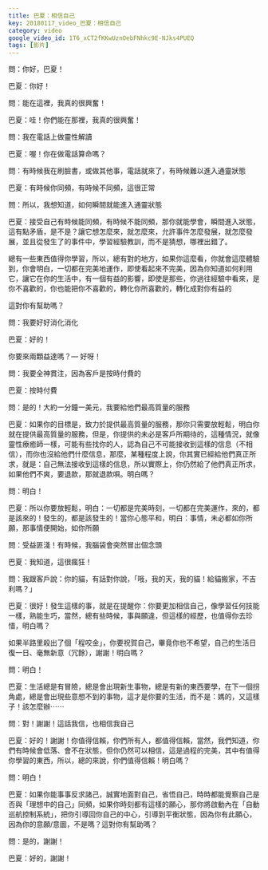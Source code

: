 ```yaml
---
title: 巴夏：相信自己
key: 20180117_video_巴夏：相信自己
category: video
google_video_id: 1T6_xCT2fKKwUznOebFNhkc9E-NJks4PUEQ
tags: [影片]
---
```


問：你好，巴夏！

巴夏：你好！

問：能在這裡，我真的很興奮！

巴夏：哇！你們能在那裡，我真的很興奮！

問：我在電話上做靈性解讀

巴夏：喔！你在做電話算命嗎？

問：有時候我在刷臉書，或做其他事，電話就來了，有時候難以進入通靈狀態

巴夏：有時候你同頻，有時候不同頻，這很正常

問：所以，我想知道，如何瞬間就能進入通靈狀態

巴夏：接受自己有時候能同頻，有時候不能同頻，那你就能學會，瞬間進入狀態，這有點矛盾，是不是？讓它想怎麼來，就怎麼來，允許事件怎麼發展，就怎麼發展，並且從發生了的事件中，學習經驗教訓，而不是猜想，哪裡出錯了。

總有一些東西值得你學習，所以，總有對的地方，如果你這麼看，你就會這麼體驗到，你會明白，一切都在完美地運作，即使看起來不完美，因為你知道如何利用它，讓它在你的生活中，有一個有益的影響，即使是那些，你過往經驗中看來，是你不喜歡的，你也能把你不喜歡的，轉化你所喜歡的，轉化成對你有益的

這對你有幫助嗎？

問：我要好好消化消化

巴夏：好的！

你要來兩顆益達嗎？— 好呀！

問：我要全神貫注，因為客戶是按時付費的

巴夏：按時付費

問：是的！大約一分鐘一美元，我要給他們最高質量的服務

巴夏：如果你的目標是，致力於提供最高質量的服務，那你只需要放輕鬆，明白你就在提供最高質量的服務，但是，你提供的未必是客戶所期待的，這種情況，就像靈性療癒師一樣，可能有些找你的人，認為自己不可能接收到這樣的信息（不相信），而你也沒給他們什麼信息，那麼，某種程度上說，你其實已經給他們真正所求，就是：自己無法接收到這樣的信息，所以實際上，你仍然給了他們真正所求，如果他們不爽，要退款，那就退款唄。明白嗎？

問：明白！

巴夏：所以你要放輕鬆，明白：一切都是完美時刻，一切都在完美運作，來的，都是該來的！發生的，都是該發生的！當你心態平和，明白：事情，未必都如你所願，那事情便開始，如你所願

問：受益匪淺！有時候，我腦袋會突然冒出個念頭

巴夏：我知道，這很瘋狂！

問：我跟客戶說：你的貓，有話對你說，「哦，我的天，我的貓！給貓搬家，不吉利嗎？」

巴夏：很好！發生這樣的事，就是在提醒你：你要更加相信自己，像學習任何技能一樣，熟能生巧，當然，總有些時候，事與願違，但這樣的經歷，也值得你去珍惜，明白嗎？

如果半路里殺出了個「程咬金」，你要祝賀自己，畢竟你也不希望，自己的生活日復一日、毫無新意（冗餘），謝謝！明白嗎？

問：明白！

巴夏：生活總是有冒險，總是會出現新生事物，總是有新的東西要學，在下一個拐角處，總是會出現些意想不到的事物，這才是你要的生活，而不是：媽的，又這樣子！該怎麼辦⋯⋯

問：對！謝謝！這話我信，也相信我自己

巴夏：好的！謝謝！你值得信賴，你們所有人，都值得信賴，當然，我們知道，你們有時候會低落、會不在狀態，但你仍然可以相信，這是過程的完美，其中有值得你學習的東西，所以，總的來說，你們值得信賴！明白嗎？

問：明白！

巴夏：如果你能事事反求諸己，誠實地面對自己，省悟自己，時時都能覺察自己是否與「理想中的自己」同頻，如果你時刻都有這樣的願心，那你將啟動內在「自動巡航控制系統」，把你引導回你自己的中心，引導到平衡狀態，因為你有此願心，因為你的意願/意圖，不是嗎？這對你有幫助嗎？

問：是的，謝謝！

巴夏：好的，謝謝！
